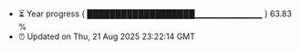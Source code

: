 - ⏳ Year progress { ███████████████████▁▁▁▁▁▁▁▁▁▁▁ } 63.83 %
- ⏰ Updated on Thu, 21 Aug 2025 23:22:14 GMT

